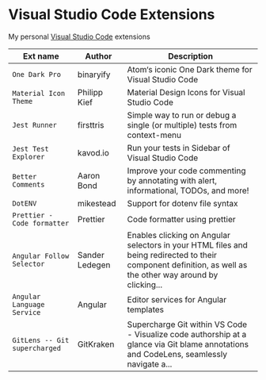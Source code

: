# Visual Studio Code Extensions

My personal [Visual Studio Code](https://code.visualstudio.com/) extensions

| Ext name                      | Author         | Description                                                                                                                                                 |
| ----------------------------- | -------------- | ----------------------------------------------------------------------------------------------------------------------------------------------------------- |
| `One Dark Pro`                | binaryify      | Atom‘s iconic One Dark theme for Visual Studio Code                                                                                                         |
| `Material Icon Theme`         | Philipp Kief   | Material Design Icons for Visual Studio Code                                                                                                                |
| `Jest Runner`                 | firsttris      | Simple way to run or debug a single (or multiple) tests from context-menu                                                                                   |
| `Jest Test Explorer`          | kavod.io       | Run your tests in Sidebar of Visual Studio Code                                                                                                             |
| `Better Comments`             | Aaron Bond     | Improve your code commenting by annotating with alert, informational, TODOs, and more!                                                                      |
| `DotENV`                      | mikestead      | Support for dotenv file syntax                                                                                                                              |
| `Prettier - Code formatter`   | Prettier       | Code formatter using prettier                                                                                                                               |
| `Angular Follow Selector`     | Sander Ledegen | Enables clicking on Angular selectors in your HTML files and being redirected to their component definition, as well as the other way around by clicking... |
| `Angular Language Service`    | Angular        | Editor services for Angular templates                                                                                                                       |
| `GitLens -- Git supercharged` | GitKraken      | Supercharge Git within VS Code - Visualize code authorship at a glance via Git blame annotations and CodeLens, seamlessly navigate a...                     |
